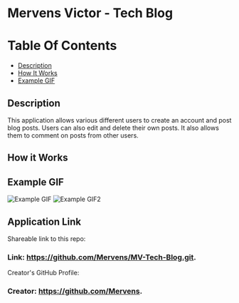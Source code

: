 # Mervens Victor - Tech Blog

# Table Of Contents
- [Description](#description)
- [How It Works](#how-it-works)
- [Example GIF](#gif)

## Description

This application allows various different users to create an account and post blog posts. Users can also edit and delete their own posts. It also allows them to comment on posts from other users.

## How it Works 

## Example GIF
![Example GIF](./public/images/gif1.png)
![Example GIF2](./public/images/gif2.png)

## Application Link

Shareable link to this repo:  

### Link: **https://github.com/Mervens/MV-Tech-Blog.git.**  

Creator's GitHub Profile:  

### Creator: **https://github.com/Mervens.**